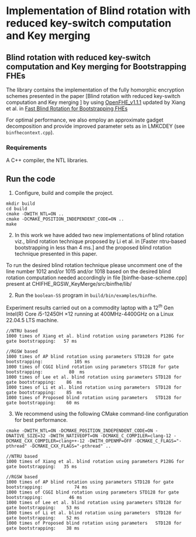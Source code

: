 Implementation of Blind rotation with reduced key-switch computation and Key merging 
====================================================================================

## Blind rotation with reduced key-switch computation and Key merging for Bootstrapping FHEs
The library contains the implementation of the fully homorphic encryption schemes presented in the paper [Blind rotation with reduced key-switch computation and Key merging ]
by using [OpenFHE_v1.1.1](https://github.com/openfheorg/openfhe-development/releases/tag/v1.1.1) updated by Xiang et al. in [Fast Blind Rotation for Bootstrapping FHEs](https://eprint.iacr.org/2023/1564) 

For optimal performance, we also employ an approximate gadget decomposition and provide improved parameter sets as in LMKCDEY (see `binfhecontext.cpp`).
### Requirements
A C++ compiler, the NTL libraries.

## Run the code
1. Configure, build and compile the project.
```
mkdir build
cd build
cmake -DWITH_NTL=ON .. 
cmake -DCMAKE_POSITION_INDEPENDENT_CODE=ON ..
make 
```
2. In this work we have added two new implementations of blind rotation viz., blind rotation technique proposed by Li et al. in [Faster ntru-based bootstrapping in less than 4 ms.] 
and the proposed blind rotation technique presented in this paper.
 
To run the desired blind rotation technique please uncomment one of the line number 1012 and/or 1015 and/or 1018 based on the desired blind rotation computation needed
accordingly in file [binfhe-base-scheme.cpp] present at CHIFHE_RGSW_KeyMerge/src/binfhe/lib/


2. Run the `boolean-SS` program in `build/bin/examples/binfhe`.
   
Experiment results carried out on a commodity laptop with a $12^{th}$ Gen Intel(R) Core $i5$-12450H  $\times 12$ running at 400MHz-4400GHz on a Linux 22.04.5 LTS machine.
 ```
//NTRU based 
1000 times of Xiang et al. blind rotation using parameters P128G for gate bootstrapping:   57 ms

//RGSW based
1000 times of AP blind rotation using parameters STD128 for gate bootstrapping:            105 ms  
1000 times of CGGI blind rotation using parameters STD128 for gate bootstrapping:          80  ms  
1000 times of Lee et al. blind rotation using parameters STD128 for gate bootstrapping:    86  ms  
1000 times of Li et al. blind rotation using parameters  STD128 for gate bootstrapping:    85  ms  
1000 times of Proposed blind rotation using parameters   STD128 for gate bootstrapping:    60 ms   
```

3. We recommend using the following CMake command-line configuration for best performance.
```
cmake -DWITH_NTL=ON -DCMAKE_POSITION_INDEPENDENT_CODE=ON -DNATIVE_SIZE=32 -DWITH_NATIVEOPT=ON -DCMAKE_C_COMPILER=clang-12 -DCMAKE_CXX_COMPILER=clang++-12 -DWITH_OPENMP=OFF -DCMAKE_C_FLAGS="-pthread" -DCMAKE_CXX_FLAGS="-pthread" .. 

//NTRU based 
1000 times of Xiang et al. blind rotation using parameters P128G for gate bootstrapping:   35 ms

//RGSW based
1000 times of AP blind rotation using parameters STD128 for gate bootstrapping:            74 ms
1000 times of CGGI blind rotation using parameters STD128 for gate bootstrapping:          46 ms
1000 times of Lee et al. blind rotation using parameters STD128 for gate bootstrapping:    53 ms
1000 times of Li et al. blind rotation using parameters  STD128 for gate bootstrapping:    52 ms
1000 times of Proposed blind rotation using parameters   STD128 for gate bootstrapping:    38 ms 